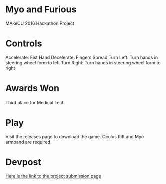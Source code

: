 # Myo and Furious
MAkeCU 2016 Hackathon Project
# Controls
Accelerate: Fist Hand
Decelerate: Fingers Spread
Turn Left: Turn hands in steering wheel form to left
Turn Right: Turn hands in steering wheel form to right
# Awards Won
Third place for Medical Tech
# Play
Visit the releases page to download the game. Oculus Rift and Myo armband are required.
# Devpost
[Here is the link to the project submission page](http://devpost.com/software/maya-and-furious)
